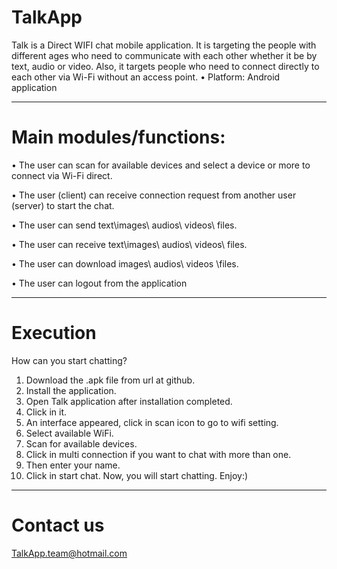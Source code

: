 # TalkApp 

Talk is a Direct WIFI chat mobile application. It is targeting the people with different ages who need to communicate with each other whether it be by text, audio or video. Also, it targets people who need to connect directly to each other via Wi-Fi without an access point.
• Platform: Android application
________________________________________
# Main modules/functions:

•	The user can scan for available devices and select a device or more to connect via Wi-Fi direct.

•	The user (client) can receive connection request from another user (server) to start the chat.

•	The user can send text\images\ audios\ videos\ files.

•	The user can receive text\images\ audios\ videos\ files.

•	The user can download images\ audios\ videos \files.

•	The user can logout from the application


________________________________________
# Execution 

How can you start chatting?
1.	Download the .apk file from url at github.
2.	Install the application.
3.	Open Talk application after installation completed.
4.	Click in it.
5.	An interface appeared, click in scan icon to go to wifi setting.
6.	Select available WiFi.
7.	Scan for available devices.
8.	Click in multi connection if you want to chat with more than one.
9.	Then enter your name.
10.	Click in start chat.
Now, you will start chatting. Enjoy:)
________________________________________
#  Contact us 
TalkApp.team@hotmail.com

